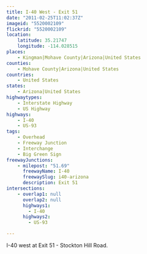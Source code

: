 ```yaml
---
title: I-40 West - Exit 51
date: "2011-02-25T11:02:37Z"
imageid: "5520002109"
flickrid: "5520002109"
location:
    latitude: 35.21747
    longitude: -114.028515
places:
    - Kingman|Mohave County|Arizona|United States
counties:
    - Mohave County|Arizona|United States
countries:
    - United States
states:
    - Arizona|United States
highwaytypes:
    - Interstate Highway
    - US Highway
highways:
    - I-40
    - US-93
tags:
    - Overhead
    - Freeway Junction
    - Interchange
    - Big Green Sign
freewayJunctions:
    - milepost: "51.69"
      freewayName: I-40
      freewaySlug: i40-arizona
      description: Exit 51
intersections:
    - overlap1: null
      overlap2: null
      highways1:
        - I-40
      highways2:
        - US-93

---
```

I-40 west at Exit 51 - Stockton Hill Road.